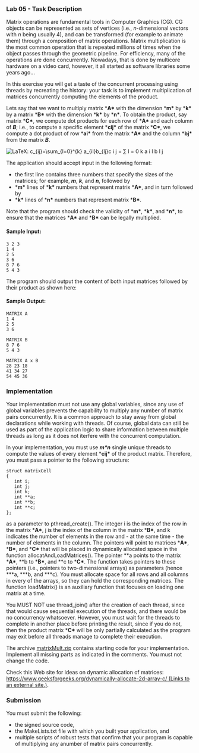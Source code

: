 ### Lab 05 - Task Description

Matrix operations are fundamental tools in Computer Graphics (CG). CG objects can be represented as sets of vertices (i.e., *n*-dimensional vectors with *n* being usually 4), and can be transformed (for example to animate them) through a composition of matrix operations. Matrix multiplication is the most common operation that is repeated millions of times when the object passes through the geometric pipeline. For efficiency, many of the operations are done concurrently. Nowadays, that is done by multicore hardware on a video card, however, it all started as software libraries some years ago...

In this exercise you will get a taste of the concurrent processing using threads by recreating the history: your task is to implement multiplication of matrices concurrently computing the elements of the product.

Lets say that we want to multiply matrix ***A\*** with the dimension ***m\*** by ***k\*** by a matrix ***B\*** with the dimension ***k\*** by ***n\***. To obtain the product, say matrix ***C\***, we compute dot products for each row of ***A\*** and each column of ***B***; i.e., to compute a specific element ***cij\*** of the matrix ***C\***, we compute a dot product of row ***ai\*** from the matrix ***A\*** and the column ***bj\*** from the matrix ***B***.

![LaTeX: c_{ij}=\sum_{l=0}^{k} a_{il}b_{lj}](https://cilearn.csuci.edu/equation_images/c_%257Bij%257D%253D%255Csum_%257Bl%253D0%257D%255E%257Bk%257D%2520a_%257Bil%257Db_%257Blj%257D)c i j = ∑ l = 0 k a i l b l j

The application should accept input in the following format:

- the first line contains three numbers that specify the sizes of the matrices; for example, ***m***, ***k***, and ***n***, followed by
- ***m\*** lines of ***k\*** numbers that represent matrix ***A\***, and in turn followed by
- ***k\*** lines of ***n\*** numbers that represent matrix ***B\***.

Note that the program should check the validity of ***m\***, ***k\***, and ***n\***, to ensure that the matrices ***A\*** and ***B\*** can be legally multiplied.

#### Sample Input:

```
3 2 3 
1 4 
2 5 
3 6 
8 7 6 
5 4 3
```

The program should output the content of both input matrices followed by their product as shown here:

#### Sample Output:

```
MATRIX A 
1 4 
2 5 
3 6 
      
MATRIX B 
8 7 6 
5 4 3 
      
MATRIX A x B 
28 23 18 
41 34 27 
54 45 36
```

### Implementation

Your implementation must not use any global variables, since any use of global variables prevents the capability to multiply any number of matrix pairs concurrently. It is a common approach to stay away from global declarations while working with threads. Of course, global data can still be used as part of the application logic to share information between multiple threads as long as it does not iterfere with the concurrent computation.

In your implementation, you must use ***m\*n*** single unique threads to compute the values of every element ***cij\*** of the product matrix. Therefore, you must pass a pointer to the following structure:

```
struct matrixCell 
{ 
   int i; 
   int j; 
   int k; 
   int **a; 
   int **b; 
   int **c; 
};
```

as a parameter to pthread_create(). The integer i is the index of the row in the matrix ***A\***, j is the index of the column in the matrix ***B\***, and k indicates the number of elements in the row and - at the same time - the number of elements in the column. The pointers will point to matrices ***A\***, ***B\***, and ***C\*** that will be placed in dynamically allocated space in the function allocatAndLoadMatrices(). The pointer **a points to the matrix ***A\***, **b to ***B\***, and **c to ***C\***. The function takes pointers to these pointers (i.e., pointers to two-dimensional arrays) as parameters (hence ***a, ***b, and ***c). You must allocate space for all rows and all columns in every of the arrays, so they can hold the corresponding matrices. The function loadMatrix() is an auxiliary function that focuses on loading one matrix at a time.

You MUST NOT use thread_join() after the creation of each thread, since that would cause sequential execution of the threads, and there would be no concurrency whatsoever. However, you must wait for the threads to complete in another place before printing the result, since if you do not, then the product matrix ***C\*** will be only partially calculated as the program may exit before all threads manage to complete their execution.

The archive [matrixMult.zip](https://cilearn.csuci.edu/courses/12323/files/1381361/download?wrap=1) contains starting code for your implementation. Implement all missing parts as indicated in the comments. You must not change the code.

Check this Web site for ideas on dynamic allocation of matrices: [https://www.geeksforgeeks.org/dynamically-allocate-2d-array-c/ (Links to an external site.)](https://www.geeksforgeeks.org/dynamically-allocate-2d-array-c/).

### Submission

You must submit the following:

- the signed source code,
- the MakeLists.txt file with which you built your application, and
- multiple scripts of robust tests that confirm that your program is capable of multiplying any anumber of matrix pairs concurrently.